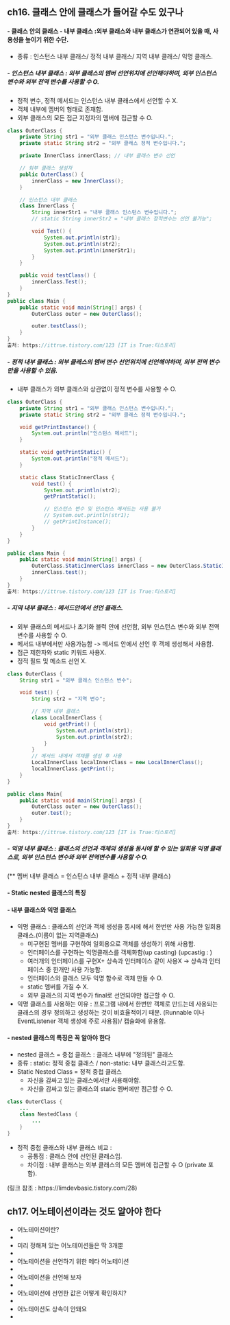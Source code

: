 ## ch16. 클래스 안에 클래스가 들어갈 수도 있구나
#### - 클래스 안의 클래스 - 내부 클래스 :외부 클래스와 내부 클래스가 연관되어 있을 때, 사용성을 높이기 위한 수단.
- 종류 : 인스턴스 내부 클래스/ 정적 내부 클래스/ 지역 내부 클래스/ 익명 클래스.
##### - 인스턴스 내부 클래스 : 외부 클래스의 멤버 선언위치에 선언해야하며, 외부 인스턴스 변수와 외부 전역 변수를 사용할 수 O.
  + 정적 변수, 정적 메서드는 인스턴스 내부 클래스에서 선언할 수 X.
  + 객체 내부에 멤버의 형태로 존재함.
  + 외부 클래스의 모든 접근 지정자의 멤버에 접근할 수 O.
```java
class OuterClass {
    private String str1 = "외부 클래스 인스턴스 변수입니다.";
    private static String str2 = "외부 클래스 정적 변수입니다.";

    private InnerClass innerClass; // 내부 클래스 변수 선언

    // 외부 클래스 생성자
    public OuterClass() {
        innerClass = new InnerClass();
    }

    // 인스턴스 내부 클래스
    class InnerClass {
        String innerStr1 = "내부 클래스 인스턴스 변수입니다.";
        // static String innerStr2 = "내부 클래스 정적변수는 선언 불가능";

        void Test() {
            System.out.println(str1);
            System.out.println(str2);
            System.out.println(innerStr1);
        }
    }

    public void testClass() {
        innerClass.Test();
    }
}
public class Main {
    public static void main(String[] args) {
        OuterClass outer = new OuterClass();

        outer.testClass();
    }
}
출처: https://ittrue.tistory.com/123 [IT is True:티스토리]
```
##### - 정적 내부 클래스 : 외부 클래스의 멤버 변수 선언위치에 선언해야하며, 외부 전역 변수만을 사용할 수 있음.
  + 내부 클래스가 외부 클래스와 상관없이 정적 변수를 사용할 수 O.
```java
class OuterClass {
    private String str1 = "외부 클래스 인스턴스 변수입니다.";
    private static String str2 = "외부 클래스 정적 변수입니다.";

    void getPrintInstance() {
        System.out.println("인스턴스 메서드");
    }

    static void getPrintStatic() {
        System.out.println("정적 메서드");
    }

    static class StaticInnerClass {
        void test() {
            System.out.println(str2);
            getPrintStatic();

            // 인스턴스 변수 및 인스턴스 메서드는 사용 불가
            // System.out.println(str1);
            // getPrintInstance();
        }
    }
}

public class Main {
    public static void main(String[] args) {
        OuterClass.StaticInnerClass innerClass = new OuterClass.StaticInnerClass();
        innerClass.test();
    }
}
출처: https://ittrue.tistory.com/123 [IT is True:티스토리]
```
##### - 지역 내부 클래스 : 메서드안에서 선언 클래스.
  + 외부 클래스의 메서드나 초기화 블럭 안에 선언함, 외부 인스턴스 변수와 외부 전역 변수를 사용할 수 O.
  + 메서드 내부에서만 사용가능함 -> 메서드 안에서 선언 후 객체 생성해서 사용함.
  + 접근 제한자와 static 키워드 사용X.
  + 정적 필드 및 메소드 선언 X.
```java
class OuterClass {
    String str1 = "외부 클래스 인스턴스 변수";

    void test() {
        String str2 = "지역 변수";

        // 지역 내부 클래스
        class LocalInnerClass {
            void getPrint() {
                System.out.println(str1);
                System.out.println(str2);
            }
        }
        // 메서드 내에서 객체를 생성 후 사용
        LocalInnerClass localInnerClass = new LocalInnerClass();
        localInnerClass.getPrint();
    }
}

public class Main{
    public static void main(String[] args) {
        OuterClass outer = new OuterClass();
        outer.test();
    }
}
출처: https://ittrue.tistory.com/123 [IT is True:티스토리]
```
<p> 
 
##### - 익명 내부 클래스 : 클래스의 선언과 객체의 생성을 동시에 할 수 있는 일회용 익명 클래스로, 외부 인스턴스 변수와 외부 전역변수를 사용할 수 O.
(** 멤버 내부 클래스 = 인스턴스 내부 클래스 + 정적 내부 클래스)
#### - Static nested 클래스의 특징
#### - 내부 클래스와 익명 클래스
- 익명 클래스 : 클래스의 선언과 객체 생성을 동시에 해서 한번만 사용 가능한 일회용 클래스.(이름이 없는 지역클래스)
  + 미구현된 멤버를 구현하여 일회용으로 객체를 생성하기 위해 사용함.
  + 인터페이스를 구현하는 익명클래스를 객체화함(up casting)
    (upcastig : )
  + 여러개의 인터페이스를 구현X+ 상속과 인터페이스 같이 사용X -> 상속과 인터페이스 중 한개만 사용 가능함.
  + 인터페이스와 클래스 모두 익명 함수로 객체 만들 수 O.
  + static 멤버를 가질 수 X.
  + 외부 클래스의 지역 변수가 final로 선언되야만 접근할 수 O.
- 익명 클래스를 사용하는 이유 : 프로그램 내에서 한번만 객체로 만드는데 사용되는 클래스의 경우 정의하고 생성하는 것이 비효율적이기 때문.
                          (Runnable 이나 EventListener 객체 생성에 주로 사용됨)/ 캡슐화에 유용함.

#### - nested 클래스의 특징은 꼭 알아야 한다
- nested 클래스 = 중첩 클래스 : 클래스 내부에 "정의된" 클래스
- 종류 : static: 정적 중첩 클래스 / non-static: 내부 클래스라고도함.
- Static Nested Class = 정적 중첩 클래스
  + 자신을 감싸고 있는 클래스에서만 사용해야함.
  + 자신을 감싸고 있는 클래스의 static 멤버에만 점근할 수 O.
```java
class OuterClass {
    ...
    class NestedClass {
        ...
    }
}
```
- 정적 중첩 클래스와 내부 클래스 비교 :
  + 공통점 : 클래스 안에 선언된 클래스임.
  + 차이점 : 내부 클래스는 외부 클래스의 모든 멤버에 접근할 수 O (private 포함).
<p>(링크 참조 : https://limdevbasic.tistory.com/28)
<p>

##  ch17. 어노테이션이라는 것도 알아야 한다
- 어노테이션이란?
- 
- 미리 정해져 있는 어노테이션들은 딱 3개뿐
- 
- 어노테이션을 선언하기 위한 메타 어노테이션
- 
- 어노테이션을 선언해 보자
- 
- 어노테이션에 선언한 값은 어떻게 확인하지?
- 
- 어노테이션도 상속이 안돼요
- 
